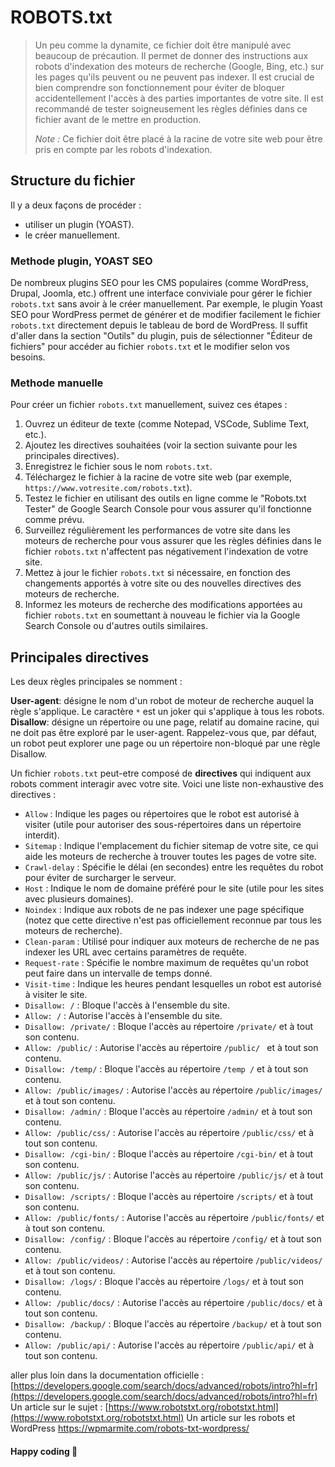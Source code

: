 # ROBOTS.txt

> Un peu comme la dynamite, ce fichier doit être manipulé avec beaucoup de précaution.
> Il permet de donner des instructions aux robots d'indexation des moteurs de recherche (Google, Bing, etc.) sur les pages qu'ils peuvent ou ne peuvent pas indexer.
> Il est crucial de bien comprendre son fonctionnement pour éviter de bloquer accidentellement l'accès à des parties importantes de votre site.
> Il est recommandé de tester soigneusement les règles définies dans ce fichier avant de le mettre en production.
>
> *Note :* Ce fichier doit être placé à la racine de votre site web pour être pris en compte par les robots d'indexation.

## Structure du fichier

Il y a deux façons de procéder :

- utiliser un plugin (YOAST).
- le créer manuellement.

### Methode plugin, YOAST SEO

De nombreux plugins SEO pour les CMS populaires (comme WordPress, Drupal, Joomla, etc.) offrent une interface conviviale pour gérer le fichier `robots.txt` sans avoir à le créer manuellement.
Par exemple, le plugin Yoast SEO pour WordPress permet de générer et de modifier facilement le fichier `robots.txt` directement depuis le tableau de bord de WordPress. Il suffit d'aller dans la section "Outils" du plugin, puis de sélectionner "Éditeur de fichiers" pour accéder au fichier `robots.txt` et le modifier selon vos besoins.

### Methode manuelle

Pour créer un fichier `robots.txt` manuellement, suivez ces étapes :

1. Ouvrez un éditeur de texte (comme Notepad, VSCode, Sublime Text, etc.).
2. Ajoutez les directives souhaitées (voir la section suivante pour les principales directives).
3. Enregistrez le fichier sous le nom `robots.txt`.
4. Téléchargez le fichier à la racine de votre site web (par exemple, `https://www.votresite.com/robots.txt`).
5. Testez le fichier en utilisant des outils en ligne comme le "Robots.txt Tester" de Google Search Console pour vous assurer qu'il fonctionne comme prévu.
6. Surveillez régulièrement les performances de votre site dans les moteurs de recherche pour vous assurer que les règles définies dans le fichier `robots.txt` n'affectent pas négativement l'indexation de votre site.
7. Mettez à jour le fichier `robots.txt` si nécessaire, en fonction des changements apportés à votre site ou des nouvelles directives des moteurs de recherche.
8. Informez les moteurs de recherche des modifications apportées au fichier `robots.txt` en soumettant à nouveau le fichier via la Google Search Console ou d'autres outils similaires.

## Principales directives

Les deux règles principales se nomment :

**User-agent**: désigne le nom d'un robot de moteur de recherche auquel la règle s'applique. Le caractère `*` est un joker qui s'applique à tous les robots.
**Disallow**: désigne un répertoire ou une page, relatif au domaine racine, qui ne doit pas être exploré par le user-agent. Rappelez-vous que, par défaut, un robot peut explorer une page ou un répertoire non-bloqué par une règle Disallow.

Un fichier `robots.txt` peut-etre composé de **directives** qui indiquent aux robots comment interagir avec votre site.
Voici une liste non-exhaustive des  directives :

- `Allow` : Indique les pages ou répertoires que le robot est autorisé à visiter (utile pour autoriser des sous-répertoires dans un répertoire interdit).
- `Sitemap` : Indique l'emplacement du fichier sitemap de votre site, ce qui aide les moteurs de recherche à trouver toutes les pages de votre site.
- `Crawl-delay` : Spécifie le délai (en secondes) entre les requêtes du robot pour éviter de surcharger le serveur.
- `Host` : Indique le nom de domaine préféré pour le site (utile pour les sites avec plusieurs domaines).
- `Noindex` : Indique aux robots de ne pas indexer une page spécifique (notez que cette directive n'est pas officiellement reconnue par tous les moteurs de recherche).
- `Clean-param` : Utilisé pour indiquer aux moteurs de recherche de ne pas indexer les URL avec certains paramètres de requête.
- `Request-rate` : Spécifie le nombre maximum de requêtes qu'un robot peut faire dans un intervalle de temps donné.
- `Visit-time` : Indique les heures pendant lesquelles un robot est autorisé à visiter le site.
- `Disallow: /` : Bloque l'accès à l'ensemble du site.
- `Allow: /` : Autorise l'accès à l'ensemble du site.
- `Disallow: /private/` : Bloque l'accès au répertoire `/private/` et à tout son contenu.
- `Allow: /public/` : Autorise l'accès au répertoire `/public/ ` et à tout son contenu.
- `Disallow: /temp/` : Bloque l'accès au répertoire `/temp /` et à tout son contenu.
- `Allow: /public/images/` : Autorise l'accès au répertoire `/public/images/` et à tout son contenu.
- `Disallow: /admin/` : Bloque l'accès au répertoire `/admin/` et à tout son contenu.
- `Allow: /public/css/` : Autorise l'accès au répertoire `/public/css/` et à tout son contenu.
- `Disallow: /cgi-bin/` : Bloque l'accès au répertoire `/cgi-bin/` et à tout son contenu.
- `Allow: /public/js/` : Autorise l'accès au répertoire `/public/js/` et à tout son contenu.
- `Disallow: /scripts/` : Bloque l'accès au répertoire `/scripts/` et à tout son contenu.
- `Allow: /public/fonts/` : Autorise l'accès au répertoire `/public/fonts/` et à tout son contenu.
- `Disallow: /config/` : Bloque l'accès au répertoire `/config/` et à tout son contenu.
- `Allow: /public/videos/` : Autorise l'accès au répertoire `/public/videos/` et à tout son contenu.
- `Disallow: /logs/` : Bloque l'accès au répertoire `/logs/` et à tout son contenu.
- `Allow: /public/docs/` : Autorise l'accès au répertoire `/public/docs/` et à tout son contenu.
- `Disallow: /backup/` : Bloque l'accès au répertoire `/backup/` et à tout son contenu.
- `Allow: /public/api/` : Autorise l'accès au répertoire `/public/api/` et à tout son contenu.

aller plus loin dans la documentation officielle : [https://developers.google.com/search/docs/advanced/robots/intro?hl=fr](https://developers.google.com/search/docs/advanced/robots/intro?hl=fr)
Un article sur le sujet : [https://www.robotstxt.org/robotstxt.html](https://www.robotstxt.org/robotstxt.html)
Un article sur les robots et WordPress https://wpmarmite.com/robots-txt-wordpress/


#### Happy coding 🤖
